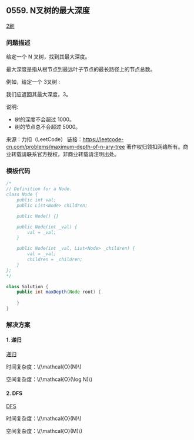 ## 0559. N叉树的最大深度

<script src="https://cdn.bootcss.com/mathjax/2.7.7/MathJax.js?config=TeX-AMS-MML_HTMLorMML"></script>

[2刷](qu0559/solu/Solution.java)

### 问题描述

给定一个 N 叉树，找到其最大深度。

最大深度是指从根节点到最远叶子节点的最长路径上的节点总数。

例如，给定一个 3叉树 :

 

 

我们应返回其最大深度，3。

说明:

* 树的深度不会超过 1000。
* 树的节点总不会超过 5000。

来源：力扣（LeetCode）
链接：https://leetcode-cn.com/problems/maximum-depth-of-n-ary-tree
著作权归领扣网络所有。商业转载请联系官方授权，非商业转载请注明出处。

### 模板代码

``` java
/*
// Definition for a Node.
class Node {
    public int val;
    public List<Node> children;

    public Node() {}

    public Node(int _val) {
        val = _val;
    }

    public Node(int _val, List<Node> _children) {
        val = _val;
        children = _children;
    }
};
*/

class Solution {
    public int maxDepth(Node root) {
        
    }
}
```

### 解决方案

#### 1. 递归

[递归](qu0559/solu1/Solution.java)

时间复杂度：\\(\mathcal{O}(N)\\)

空间复杂度：\\(\mathcal{O}(\log N)\\)


#### 2. DFS

[DFS](qu0559/solu2/Solution.java)

时间复杂度：\\(\mathcal{O}(N)\\)

空间复杂度：\\(\mathcal{O}(M)\\)
